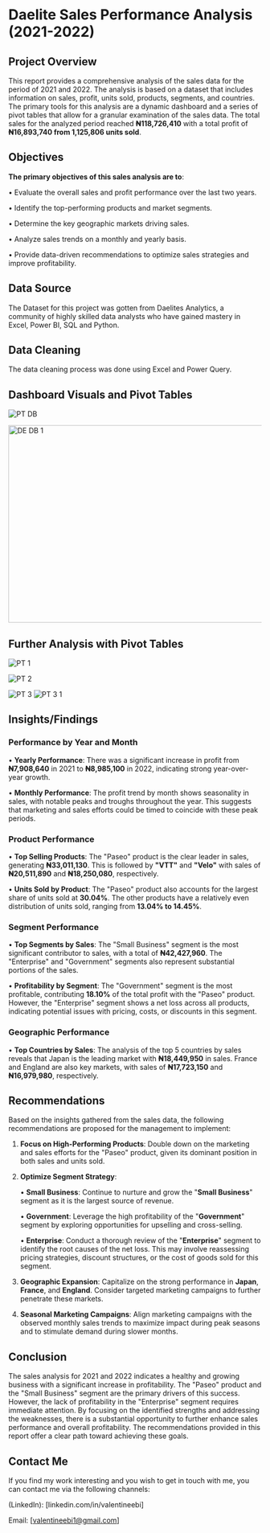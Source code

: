 # Daelite Sales Performance Analysis (2021-2022)
## Project Overview
This report provides a comprehensive analysis of the sales data for the period of 2021 and 2022. The analysis is based on a dataset that includes information on sales, profit, units sold, products, segments, and countries. The primary tools for this analysis are a dynamic dashboard and a series of pivot tables that allow for a granular examination of the sales data. The total sales for the analyzed period reached **₦118,726,410** with a total profit of **₦16,893,740 from 1,125,806 units sold**.

## Objectives
**The primary objectives of this sales analysis are to**:

•	Evaluate the overall sales and profit performance over the last two years.

•	Identify the top-performing products and market segments.

•	Determine the key geographic markets driving sales.

•	Analyze sales trends on a monthly and yearly basis.

•	Provide data-driven recommendations to optimize sales strategies and improve profitability.

## Data Source
The Dataset for this project was gotten from Daelites Analytics, a community of highly skilled data analysts who have gained mastery in Excel, Power BI, SQL and Python.

## Data Cleaning
The data cleaning process was done using Excel and Power Query.

## Dashboard Visuals and Pivot Tables

![PT DB](https://github.com/user-attachments/assets/e425ff06-e38e-46ab-8387-e94b1e55f57e)

<img width="751" height="393" alt="DE DB 1" src="https://github.com/user-attachments/assets/dca05ab2-3165-4ffd-9b60-ac7416226b36" />

## Further Analysis with Pivot Tables

![PT 1](https://github.com/user-attachments/assets/09b57566-0927-4c4d-a907-12bb22b4b805)

![PT 2](https://github.com/user-attachments/assets/403cc2bc-860e-4cc0-abf5-13ec8d3df216)

![PT 3](https://github.com/user-attachments/assets/14e4075d-6676-4aba-8637-51203b1d7a4f)
![PT 3 1](https://github.com/user-attachments/assets/3a97b9e9-f39c-4cce-aeb8-ba99e20570b8)




## Insights/Findings
### Performance by Year and Month
•	**Yearly Performance**: There was a significant increase in profit from **₦7,908,640** in 2021 to **₦8,985,100** in 2022, indicating strong year-over-year growth.

•	**Monthly Performance**: The profit trend by month shows seasonality in sales, with notable peaks and troughs throughout the year. This suggests that marketing and sales efforts could be timed to coincide with these peak periods.

### Product Performance
•	**Top Selling Products**: The "Paseo" product is the clear leader in sales, generating **₦33,011,130**. This is followed by **"VTT"** and **"Velo"** with sales of **₦20,511,890** and **₦18,250,080**, respectively.

•	**Units Sold by Product**: The "Paseo" product also accounts for the largest share of units sold at **30.04%**. The other products have a relatively even distribution of units sold, ranging from **13.04% to 14.45%**.

### Segment Performance
•	**Top Segments by Sales**: The "Small Business" segment is the most significant contributor to sales, with a total of **₦42,427,960**. The "Enterprise" and "Government" segments also represent substantial portions of the sales.

•	**Profitability by Segment**: The "Government" segment is the most profitable, contributing **18.10%** of the total profit with the "Paseo" product. However, the "Enterprise" segment shows a net loss across all products, indicating potential issues with pricing, costs, or discounts in this segment.

### Geographic Performance
•	**Top Countries by Sales**: The analysis of the top 5 countries by sales reveals that Japan is the leading market with **₦18,449,950** in sales. France and England are also key markets, with sales of **₦17,723,150** and **₦16,979,980**, respectively.

## Recommendations
Based on the insights gathered from the sales data, the following recommendations are proposed for the management to implement:
1.	**Focus on High-Performing Products**: Double down on the marketing and sales efforts for the "Paseo" product, given its dominant position in both sales and units sold.

2.	**Optimize Segment Strategy**:

    •	**Small Business**: Continue to nurture and grow the "**Small Business**" segment as it is the largest source of revenue.

    •	**Government**: Leverage the high profitability of the "**Government**" segment by exploring opportunities for upselling and cross-selling.

    •	**Enterprise**: Conduct a thorough review of the "**Enterprise**" segment to identify the root causes of the net loss. This may involve reassessing pricing strategies, discount             structures, or the cost of goods sold for this segment.

3.	**Geographic Expansion**: Capitalize on the strong performance in **Japan**, **France**, and **England**. Consider targeted marketing campaigns to further penetrate these markets.

4.	**Seasonal Marketing Campaigns**: Align marketing campaigns with the observed monthly sales trends to maximize impact during peak seasons and to stimulate demand during slower months.

## Conclusion
The sales analysis for 2021 and 2022 indicates a healthy and growing business with a significant increase in profitability. The "Paseo" product and the "Small Business" segment are the primary drivers of this success. However, the lack of profitability in the "Enterprise" segment requires immediate attention. By focusing on the identified strengths and addressing the weaknesses, there is a substantial opportunity to further enhance sales performance and overall profitability. The recommendations provided in this report offer a clear path toward achieving these goals.

## Contact Me
If you find my work interesting and you wish to get in touch with me, you can contact me via the following channels:

(LinkedIn): [linkedin.com/in/valentineebi]

[LinkedIn]: [linkedin.com/in/valentineebi]

Email: [valentineebi1@gmail.com]




